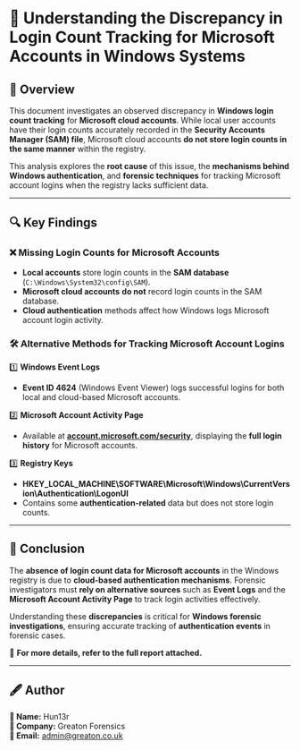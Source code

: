 # 📄 Understanding the Discrepancy in Login Count Tracking for Microsoft Accounts in Windows Systems  

## 📌 Overview  

This document investigates an observed discrepancy in **Windows login count tracking** for **Microsoft cloud accounts**. While local user accounts have their login counts accurately recorded in the **Security Accounts Manager (SAM) file**, Microsoft cloud accounts **do not store login counts in the same manner** within the registry.  

This analysis explores the **root cause** of this issue, the **mechanisms behind Windows authentication**, and **forensic techniques** for tracking Microsoft account logins when the registry lacks sufficient data.  

---

## 🔍 Key Findings  

### ❌ Missing Login Counts for Microsoft Accounts  
- **Local accounts** store login counts in the **SAM database** (`C:\Windows\System32\config\SAM`).  
- **Microsoft cloud accounts** **do not** record login counts in the SAM database.  
- **Cloud authentication** methods affect how Windows logs Microsoft account login activity.  

### 🛠️ Alternative Methods for Tracking Microsoft Account Logins  

1️⃣ **Windows Event Logs**  
   - **Event ID 4624** (Windows Event Viewer) logs successful logins for both local and cloud-based Microsoft accounts.  

2️⃣ **Microsoft Account Activity Page**  
   - Available at **[account.microsoft.com/security](https://account.microsoft.com/security)**, displaying the **full login history** for Microsoft accounts.  

3️⃣ **Registry Keys**  
   - **HKEY_LOCAL_MACHINE\SOFTWARE\Microsoft\Windows\CurrentVersion\Authentication\LogonUI**  
   - Contains some **authentication-related** data but does not store login counts.  

---

## 🏁 Conclusion  

The **absence of login count data for Microsoft accounts** in the Windows registry is due to **cloud-based authentication mechanisms**. Forensic investigators must **rely on alternative sources** such as **Event Logs** and the **Microsoft Account Activity Page** to track login activities effectively.  

Understanding these **discrepancies** is critical for **Windows forensic investigations**, ensuring accurate tracking of **authentication events** in forensic cases.  

📌 **For more details, refer to the full report attached.**  

---

## 🖋️ Author  

**🔹 Name:** Hun13r  
**🔹 Company:** Greaton Forensics  
**🔹 Email:** [admin@greaton.co.uk](mailto:admin@greaton.co.uk)  
